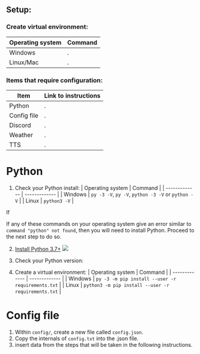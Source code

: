 ## Setup:

### Create virtual environment:
|  Operating system  |  Command  |
| ------------- | ------------- |
|  Windows  |  .  |
|  Linux/Mac  |  .  |

### Items that require configuration:

|  Item  |  Link to instructions  |
| ------------- | ------------- |
| Python  |  .  |
| Config file  |  .  |
| Discord  |  .  |
| Weather  |  .  |
| TTS  |  .  |



# Python
1. Check your Python install:
|  Operating system  |  Command  |
| ------------- | ------------- |
|  Windows  |  `py -3 -V`, `py -V`, `python -3 -V` or `python -V`  |
|  Linux  | `python3 -V`  |

If 

If any of these commands on your operating system give an error similar to `command "python" not found`, then you will need to install Python. Proceed to the next step to do so.

2. [Install Python 3.7+](https://www.python.org/downloads/)
![](images/install_python/install.png)

3. Check your Python version:

4. Create a virtual environment:
|  Operating system  |  Command  |
| ------------- | ------------- |
|  Windows  |  `py -3 -m pip install --user -r requirements.txt`  |
|  Linux  | `python3 -m pip install --user -r requirements.txt`  |

# Config file
1. Within `config/`, create a new file called `config.json`.
2. Copy the internals of `config.txt` into the .json file.
3. insert data from the steps that will be taken in the following instructions.